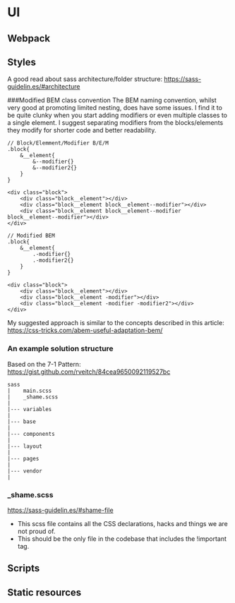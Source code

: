 # UI

## Webpack

## Styles
A good read about sass architecture/folder structure: https://sass-guidelin.es/#architecture


###Modified BEM class convention
The BEM naming convention, whilst very good at promoting limited nesting, does have some issues. I find it to 
be quite clunky when you start adding modifiers or even multiple classes to a single element. I suggest 
separating modifiers from the blocks/elements they modify for shorter code and better readability.

```
// Block/Elemment/Modifier B/E/M
.block{
    &__element{
        &--modifier{}
        &--modifier2{}
    }
}

<div class="block">
    <div class="block__element"></div>
    <div class="block__element block__element--modifier"></div>
    <div class="block__element block__element--modifier block__element--modifier"></div>
</div>

// Modified BEM
.block{
    &__element{
        .-modifier{}
        .-modifier2{}
    }
}

<div class="block">
    <div class="block__element"></div>
    <div class="block__element -modifier"></div>
    <div class="block__element -modifier -modifier2"></div>
</div>
```
My suggested approach is similar to the concepts described in this article: https://css-tricks.com/abem-useful-adaptation-bem/

### An example solution structure
Based on the 7-1 Pattern: https://gist.github.com/rveitch/84cea9650092119527bc
```
sass
|    main.scss
|    _shame.scss
|
|--- variables
|
|--- base
|
|--- components
|
|--- layout
|
|--- pages
|
|--- vendor
|

```
### _shame.scss
https://sass-guidelin.es/#shame-file

- This scss file contains all the CSS declarations, hacks and things we are not proud of.
- This should be the only file in the codebase that includes the !important tag.

## Scripts

## Static resources 